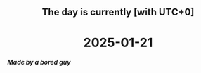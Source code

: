 <h2 align=center>The day is currently [with UTC+0]</h2>
<h1 align=center><!--TIME BEGIN-->2025-01-21<!--TIME END--></h1>
<h5>Made by a bored guy</h5>
